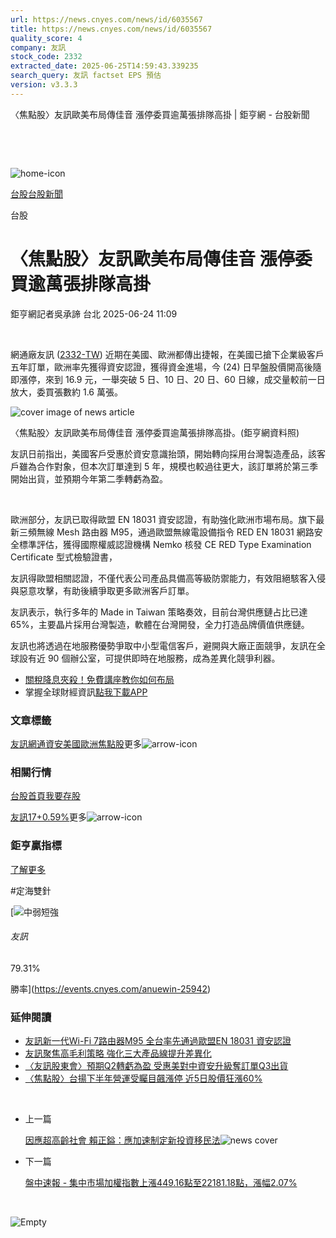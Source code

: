 ```yaml
---
url: https://news.cnyes.com/news/id/6035567
title: https://news.cnyes.com/news/id/6035567
quality_score: 4
company: 友訊
stock_code: 2332
extracted_date: 2025-06-25T14:59:43.339235
search_query: 友訊 factset EPS 預估
version: v3.3.3
---
```


〈焦點股〉友訊歐美布局傳佳音 漲停委買逾萬張排隊高掛 | 鉅亨網 - 台股新聞

‌

‌

![home-icon](/assets/icons/breadCrumb/symbol-icon-home.svg)

[台股](/news/cat/tw_stock)[台股新聞](/news/cat/tw_stock_news)

台股

# 〈焦點股〉友訊歐美布局傳佳音 漲停委買逾萬張排隊高掛

鉅亨網記者吳承諦 台北 2025-06-24 11:09

‌

網通廠友訊 ([2332-TW](https://www.cnyes.com/twstock/2332)) 近期在美國、歐洲都傳出捷報，在美國已搶下企業級客戶五年訂單，歐洲率先獲得資安認證，獲得資金進場，今 (24) 日早盤股價開高後隨即漲停，來到 16.9 元，一舉突破 5 日、10 日、20 日、60 日線，成交量較前一日放大，委買張數約 1.6 萬張。

![cover image of news article](/_next/image?url=https%3A%2F%2Fcimg.cnyes.cool%2Fprod%2Fnews%2F6035567%2Fl%2Fb73bc965f7359849bab0e6c001a0ce60.jpg&w=3840&q=75)

〈焦點股〉友訊歐美布局傳佳音 漲停委買逾萬張排隊高掛。(鉅亨網資料照)

友訊日前指出，美國客戶受惠於資安意識抬頭，開始轉向採用台灣製造產品，該客戶雖為合作對象，但本次訂單達到 5 年，規模也較過往更大，該訂單將於第三季開始出貨，並預期今年第二季轉虧為盈。

‌

歐洲部分，友訊已取得歐盟 EN 18031 資安認證，有助強化歐洲市場布局。旗下最新三頻無線 Mesh 路由器 M95，通過歐盟無線電設備指令 RED EN 18031 網路安全標準評估，獲得國際權威認證機構 Nemko 核發 CE RED Type Examination Certificate 型式檢驗證書，

友訊得歐盟相關認證，不僅代表公司產品具備高等級防禦能力，有效阻絕駭客入侵與惡意攻擊，有助後續爭取更多歐洲客戶訂單。

友訊表示，執行多年的 Made in Taiwan 策略奏效，目前台灣供應鏈占比已達 65%，主要晶片採用台灣製造，軟體在台灣開發，全力打造品牌價值供應鏈。

友訊也將透過在地服務優勢爭取中小型電信客戶，避開與大廠正面競爭，友訊在全球設有近 90 個辦公室，可提供即時在地服務，成為差異化競爭利器。

* [關稅降息夾殺！免費講座教你如何布局](https://www.rsc.com.tw/Cnyes_RSC/SeminarBooking2025InvestmentOutlook.aspx?utm_source=anue&utm_medium=usstocks_end)
* 掌握全球財經資訊[點我下載APP](http://www.cnyes.com/app/?utm_source=mweb&utm_medium=HamMenuBanner&utm_campaign=fixed&utm_content=entr)

### 文章標籤

[友訊](https://news.cnyes.com/tag/友訊 "友訊")[網通](https://news.cnyes.com/tag/網通 "網通")[資安](https://news.cnyes.com/tag/資安 "資安")[美國](https://news.cnyes.com/tag/美國 "美國")[歐洲](https://news.cnyes.com/tag/歐洲 "歐洲")[焦點股](https://news.cnyes.com/tag/焦點股 "焦點股")更多![arrow-icon](/assets/icons/arrows/arrow-down.svg)

### 相關行情

[台股首頁](https://www.cnyes.com/twstock)[我要存股](https://supr.link/8OHaU)

[友訊17+0.59%](https://www.cnyes.com/twstock/2332)更多![arrow-icon](/assets/icons/arrows/arrow-down.svg)

### 鉅亨贏指標

[了解更多](https://events.cnyes.com/anuewin-25942)

#定海雙針

[![中弱短強](/assets/icons/win-indicator/short-to-long.svg)

###### 友訊

79.31%

勝率](https://events.cnyes.com/anuewin-25942)

### 延伸閱讀

* [友訊新一代Wi-Fi 7路由器M95 全台率先通過歐盟EN 18031 資安認證](/news/id/6032479)
* [友訊聚焦高毛利策略 強化三大產品線提升差異化](/news/id/6026765)
* [〈友訊股東會〉預期Q2轉虧為盈 受惠美對中資安升級奪訂單Q3出貨](/news/id/5994949)
* [〈焦點股〉台揚下半年營運受矚目飆漲停 近5日股價狂漲60%](/news/id/6037270)

‌

* 上一篇

  [因應超高齡社會 賴正鎰：應加速制定新投資移民法](/news/id/6035760)![news cover](https://cimg.cnyes.cool/prod/news/6035760/m/3655c3c489b466b878fe37383102235f.jpg)
* 下一篇

  [盤中速報 - 集中市場加權指數上漲449.16點至22181.18點，漲幅2.07%](/news/id/6035273)

‌

![Empty](/assets/icons/skeleton/empty-image.svg)

‌